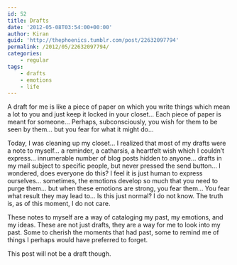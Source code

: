 ```yaml
---
id: 52
title: Drafts
date: '2012-05-08T03:54:00+00:00'
author: Kiran
guid: 'http://thephoenics.tumblr.com/post/22632097794'
permalink: /2012/05/22632097794/
categories:
    - regular
tags:
    - drafts
    - emotions
    - life
---
```


A draft for me is like a piece of paper on which you write things which mean a lot to you and just keep it locked in your closet… Each piece of paper is meant for someone… Perhaps, subconsciously, you wish for them to be seen by them… but you fear for what it might do…

Today, I was cleaning up my closet… I realized that most of my drafts were a note to myself… a reminder, a catharsis, a heartfelt wish which I couldn’t express… innumerable number of blog posts hidden to anyone… drafts in my mail subject to specific people, but never pressed the send button… I wondered, does everyone do this? I feel it is just human to express ourselves… sometimes, the emotions develop so much that you need to purge them… but when these emotions are strong, you fear them… You fear what result they may lead to… Is this just normal? I do not know. The truth is, as of this moment, I do not care.

These notes to myself are a way of cataloging my past, my emotions, and my ideas. These are not just drafts, they are a way for me to look into my past. Some to cherish the moments that had past, some to remind me of things I perhaps would have preferred to forget.

This post will not be a draft though.